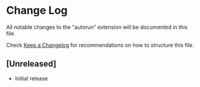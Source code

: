 # Change Log
All notable changes to the "autorun" extension will be documented in this file.

Check [Keep a Changelog](http://keepachangelog.com/) for recommendations on how to structure this file.

## [Unreleased]
- Initial release